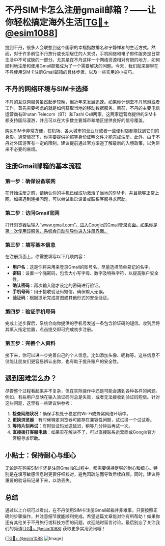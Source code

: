 # 不丹SIM卡怎么注册gmail邮箱？——让你轻松搞定海外生活[[TG💪+ @esim1088](https://t.me/s/esim1088)]

提到不丹，很多人会联想到这个国家的幸福指数排名和宁静祥和的生活方式。然而，对于许多前往不丹旅行或长期居住的人来说，手机网络和电子邮件服务是日常生活中不可或缺的一部分。尤其是在不丹这样一个网络资源相对有限的地方，如何顺利地注册和使用Gmail邮箱成为了一个需要解决的问题。今天，我们就来聊聊在不丹使用SIM卡注册Gmail邮箱的具体步骤，以及一些实用的小技巧。

## 不丹的网络环境与SIM卡选择

不丹的互联网服务虽然起步较晚，但近年来发展迅速。如果你计划去不丹旅游或者工作，首先需要考虑的就是如何获取当地的移动数据服务。目前，不丹的主要电信运营商有Bhutan Telecom（BT）和Tashi Cell两家。这两家运营商提供的SIM卡都支持国际漫游，并且可以在大多数主要城市和地区提供良好的信号覆盖。

购买SIM卡非常方便，在机场、各大城市的营业厅或者一些便利店都能找到它们的身影。通常情况下，你需要提供护照等身份证明文件才能完成注册。此外，由于不丹对外国游客有一定的限制，建议提前通过官方渠道了解最新的入境政策，以免带来不必要的麻烦。

## 注册Gmail邮箱的基本流程

### 第一步：确保设备联网

在开始注册之前，请确认你的手机已经成功激活了当地的SIM卡，并且能够正常上网。如果遇到连接问题，可以尝试重启设备或联系客服寻求帮助。

### 第二步：访问Gmail官网

打开浏览器后输入“www.gmail.com”，进入Google的Gmail登录页面。如果你是第一次使用该服务，系统会自动引导你进入注册界面。

### 第三步：填写基本信息

在注册页面上，你需要填写以下几项内容：

- **用户名**：这是你将来用来登录Gmail的账号名，尽量选择简单易记的名字。
- **密码**：设置一个强密码，包含大小写字母、数字及特殊字符，以提高账户安全性。
- **确认密码**：再次输入刚才设定的密码进行验证。
- **手机号码**：用于接收验证码短信，确保输入无误。
- **验证码**：根据提示完成拼图或其他形式的安全验证。

### 第四步：验证手机号码

完成上述步骤后，系统会向你提供的手机号发送一条包含验证码的短信。收到后将其填入指定位置，点击提交即可完成初步注册。

### 第五步：完善个人资料

接下来，你可以进一步完善自己的个人信息，比如添加头像、昵称等。这些信息不仅能让朋友们更容易辨认出你，也有助于提升账户的安全性。

## 遇到困难怎么办？

尽管整个过程看起来并不复杂，但在实际操作中还是可能会遇到各种各样的问题。例如，有些用户反映在输入验证码时总是失败，或者无法接收到验证码短信。针对这些问题，这里有一些建议供参考：

1. **检查网络状况**：确保手机处于稳定的Wi-Fi或蜂窝网络环境中。
2. **更换浏览器**：有时候特定浏览器可能存在兼容性问题，试试换一个试试看。
3. **等待片刻再试**：有时验证码发送延迟，稍等几分钟后再试一次。
4. **直接拨打客服电话**：如果实在解决不了，可以直接联系运营商或Google官方客服寻求帮助。

## 小贴士：保持耐心与细心

无论是在购买SIM卡还是注册Gmail的过程中，都需要保持足够的耐心和细心。特别是在填写敏感信息时更要仔细核对，避免因疏忽而导致后续麻烦。同时，建议将重要的验证码记录下来，以防丢失。

## 总结

通过以上介绍可以看出，在不丹使用SIM卡注册Gmail邮箱并非难事，只要按照正确的步骤操作，并注意细节就能顺利完成。希望这篇文章能对你有所帮助！如果你还有其他关于不丹旅行或科技方面的问题，欢迎随时留言讨论。最后别忘了关注我们的频道[[TG💪+ @esim1088](https://t.me/s/esim1088)] 获取更多实用资讯哦！

[[TG💪+ @esim1088](https://t.me/s/esim1088) ![Image](https://i.postimg.cc/4NQfJmqS/Snipaste-2025-05-13-00-14-12.png)]